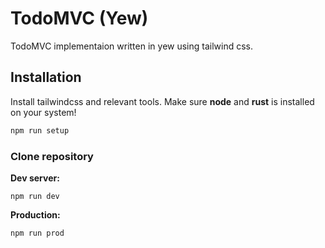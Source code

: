 # TodoMVC (Yew)
TodoMVC implementaion written in yew using tailwind css.

## Installation
Install tailwindcss and relevant tools. Make sure **node** and **rust** is installed on your system!

```Bash
npm run setup
```

### Clone repository

**Dev server:**
```
npm run dev
```

**Production:**
```
npm run prod
```
